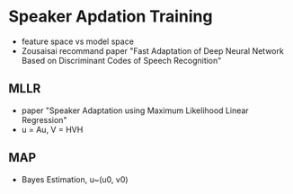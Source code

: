 # Speaker Apdation Training

* feature space vs model space
* Zousaisai recommand paper "Fast Adaptation of Deep Neural Network Based on Discriminant Codes of Speech Recognition"

## MLLR
* paper "Speaker Adaptation using Maximum Likelihood Linear Regression"
* u = Au, V = HVH

## MAP
* Bayes Estimation, u~(u0, v0)



